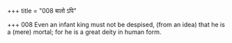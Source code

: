 +++
title = "008 बालो ऽपि"

+++
008	Even an infant king must not be despised, (from an idea) that he is a (mere) mortal; for he is a great deity in human form.